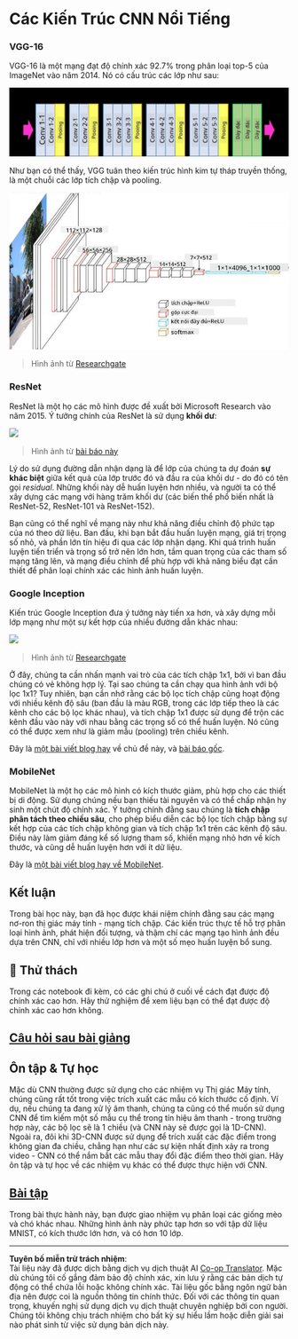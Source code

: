 <!--
CO_OP_TRANSLATOR_METADATA:
{
  "original_hash": "2f7b97b375358cb51a1e098df306bf73",
  "translation_date": "2025-08-29T12:19:43+00:00",
  "source_file": "lessons/4-ComputerVision/07-ConvNets/CNN_Architectures.md",
  "language_code": "vi"
}
-->
# Các Kiến Trúc CNN Nổi Tiếng

### VGG-16

VGG-16 là một mạng đạt độ chính xác 92.7% trong phân loại top-5 của ImageNet vào năm 2014. Nó có cấu trúc các lớp như sau:

![ImageNet Layers](../../../../../translated_images/vgg-16-arch1.d901a5583b3a51baeaab3e768567d921e5d54befa46e1e642616c5458c934028.vi.jpg)

Như bạn có thể thấy, VGG tuân theo kiến trúc hình kim tự tháp truyền thống, là một chuỗi các lớp tích chập và pooling.

![ImageNet Pyramid](../../../../../translated_images/vgg-16-arch.64ff2137f50dd49fdaa786e3f3a975b3f22615efd13efb19c5d22f12e01451a1.vi.jpg)

> Hình ảnh từ [Researchgate](https://www.researchgate.net/figure/Vgg16-model-structure-To-get-the-VGG-NIN-model-we-replace-the-2-nd-4-th-6-th-7-th_fig2_335194493)

### ResNet

ResNet là một họ các mô hình được đề xuất bởi Microsoft Research vào năm 2015. Ý tưởng chính của ResNet là sử dụng **khối dư**:

<img src="images/resnet-block.png" width="300"/>

> Hình ảnh từ [bài báo này](https://arxiv.org/pdf/1512.03385.pdf)

Lý do sử dụng đường dẫn nhận dạng là để lớp của chúng ta dự đoán **sự khác biệt** giữa kết quả của lớp trước đó và đầu ra của khối dư - do đó có tên gọi *residual*. Những khối này dễ huấn luyện hơn nhiều, và người ta có thể xây dựng các mạng với hàng trăm khối dư (các biến thể phổ biến nhất là ResNet-52, ResNet-101 và ResNet-152).

Bạn cũng có thể nghĩ về mạng này như khả năng điều chỉnh độ phức tạp của nó theo dữ liệu. Ban đầu, khi bạn bắt đầu huấn luyện mạng, giá trị trọng số nhỏ, và phần lớn tín hiệu đi qua các lớp nhận dạng. Khi quá trình huấn luyện tiến triển và trọng số trở nên lớn hơn, tầm quan trọng của các tham số mạng tăng lên, và mạng điều chỉnh để phù hợp với khả năng biểu đạt cần thiết để phân loại chính xác các hình ảnh huấn luyện.

### Google Inception

Kiến trúc Google Inception đưa ý tưởng này tiến xa hơn, và xây dựng mỗi lớp mạng như một sự kết hợp của nhiều đường dẫn khác nhau:

<img src="images/inception.png" width="400"/>

> Hình ảnh từ [Researchgate](https://www.researchgate.net/figure/Inception-module-with-dimension-reductions-left-and-schema-for-Inception-ResNet-v1_fig2_355547454)

Ở đây, chúng ta cần nhấn mạnh vai trò của các tích chập 1x1, bởi vì ban đầu chúng có vẻ không hợp lý. Tại sao chúng ta cần chạy qua hình ảnh với bộ lọc 1x1? Tuy nhiên, bạn cần nhớ rằng các bộ lọc tích chập cũng hoạt động với nhiều kênh độ sâu (ban đầu là màu RGB, trong các lớp tiếp theo là các kênh cho các bộ lọc khác nhau), và tích chập 1x1 được sử dụng để trộn các kênh đầu vào này với nhau bằng các trọng số có thể huấn luyện. Nó cũng có thể được xem như là giảm mẫu (pooling) trên chiều kênh.

Đây là [một bài viết blog hay](https://medium.com/analytics-vidhya/talented-mr-1x1-comprehensive-look-at-1x1-convolution-in-deep-learning-f6b355825578) về chủ đề này, và [bài báo gốc](https://arxiv.org/pdf/1312.4400.pdf).

### MobileNet

MobileNet là một họ các mô hình có kích thước giảm, phù hợp cho các thiết bị di động. Sử dụng chúng nếu bạn thiếu tài nguyên và có thể chấp nhận hy sinh một chút độ chính xác. Ý tưởng chính đằng sau chúng là **tích chập phân tách theo chiều sâu**, cho phép biểu diễn các bộ lọc tích chập bằng sự kết hợp của các tích chập không gian và tích chập 1x1 trên các kênh độ sâu. Điều này làm giảm đáng kể số lượng tham số, khiến mạng nhỏ hơn về kích thước, và cũng dễ huấn luyện hơn với ít dữ liệu.

Đây là [một bài viết blog hay về MobileNet](https://medium.com/analytics-vidhya/image-classification-with-mobilenet-cc6fbb2cd470).

## Kết luận

Trong bài học này, bạn đã học được khái niệm chính đằng sau các mạng nơ-ron thị giác máy tính - mạng tích chập. Các kiến trúc thực tế hỗ trợ phân loại hình ảnh, phát hiện đối tượng, và thậm chí các mạng tạo hình ảnh đều dựa trên CNN, chỉ với nhiều lớp hơn và một số mẹo huấn luyện bổ sung.

## 🚀 Thử thách

Trong các notebook đi kèm, có các ghi chú ở cuối về cách đạt được độ chính xác cao hơn. Hãy thử nghiệm để xem liệu bạn có thể đạt được độ chính xác cao hơn không.

## [Câu hỏi sau bài giảng](https://red-field-0a6ddfd03.1.azurestaticapps.net/quiz/207)

## Ôn tập & Tự học

Mặc dù CNN thường được sử dụng cho các nhiệm vụ Thị giác Máy tính, chúng cũng rất tốt trong việc trích xuất các mẫu có kích thước cố định. Ví dụ, nếu chúng ta đang xử lý âm thanh, chúng ta cũng có thể muốn sử dụng CNN để tìm kiếm một số mẫu cụ thể trong tín hiệu âm thanh - trong trường hợp này, các bộ lọc sẽ là 1 chiều (và CNN này sẽ được gọi là 1D-CNN). Ngoài ra, đôi khi 3D-CNN được sử dụng để trích xuất các đặc điểm trong không gian đa chiều, chẳng hạn như các sự kiện nhất định xảy ra trong video - CNN có thể nắm bắt các mẫu thay đổi đặc điểm theo thời gian. Hãy ôn tập và tự học về các nhiệm vụ khác có thể được thực hiện với CNN.

## [Bài tập](lab/README.md)

Trong bài thực hành này, bạn được giao nhiệm vụ phân loại các giống mèo và chó khác nhau. Những hình ảnh này phức tạp hơn so với tập dữ liệu MNIST, có kích thước lớn hơn, và có hơn 10 lớp.

---

**Tuyên bố miễn trừ trách nhiệm**:  
Tài liệu này đã được dịch bằng dịch vụ dịch thuật AI [Co-op Translator](https://github.com/Azure/co-op-translator). Mặc dù chúng tôi cố gắng đảm bảo độ chính xác, xin lưu ý rằng các bản dịch tự động có thể chứa lỗi hoặc không chính xác. Tài liệu gốc bằng ngôn ngữ bản địa nên được coi là nguồn thông tin chính thức. Đối với các thông tin quan trọng, khuyến nghị sử dụng dịch vụ dịch thuật chuyên nghiệp bởi con người. Chúng tôi không chịu trách nhiệm cho bất kỳ sự hiểu lầm hoặc diễn giải sai nào phát sinh từ việc sử dụng bản dịch này.